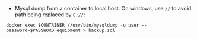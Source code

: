  - Mysql dump from a container to local host. On windows, use `//` to avoid path being replaced by `C://`:
```
docker exec $CONTAINER //usr/bin/mysqldump -u user --password=$PASSWORD equipment > backup.sql
```
